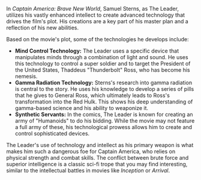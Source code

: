 In *Captain America: Brave New World*, Samuel Sterns, as The Leader, utilizes his vastly enhanced intellect to create advanced technology that drives the film's plot. His creations are a key part of his master plan and a reflection of his new abilities.

Based on the movie's plot, some of the technologies he develops include:

* **Mind Control Technology:** The Leader uses a specific device that manipulates minds through a combination of light and sound. He uses this technology to control a super soldier and to target the President of the United States, Thaddeus "Thunderbolt" Ross, who has become his nemesis.
* **Gamma Radiation Technology:** Sterns's research into gamma radiation is central to the story. He uses his knowledge to develop a series of pills that he gives to General Ross, which ultimately leads to Ross's transformation into the Red Hulk. This shows his deep understanding of gamma-based science and his ability to weaponize it.
* **Synthetic Servants:** In the comics, The Leader is known for creating an army of "Humanoids" to do his bidding. While the movie may not feature a full army of these, his technological prowess allows him to create and control sophisticated devices.

The Leader's use of technology and intellect as his primary weapon is what makes him such a dangerous foe for Captain America, who relies on physical strength and combat skills. The conflict between brute force and superior intelligence is a classic sci-fi trope that you may find interesting, similar to the intellectual battles in movies like *Inception* or *Arrival*.